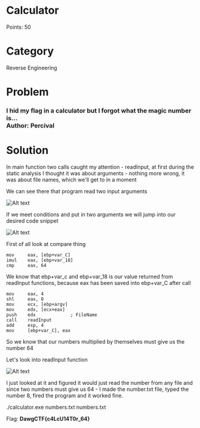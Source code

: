 <h1>Calculator</h1>
Points: 50

<h1>Category</h1>
Reverse Engineering

<h1>Problem</h1>
<h3>I hid my flag in a calculator but I forgot what the magic number is... <br/>
 Author: Percival</h3>

<h1>Solution</h1>

In main function two calls caught my attention - readInput, at first during the static analysis I thought it was about arguments - nothing more wrong, it was about file names, which we'll get to in a moment <br />

We can see there that program read two input arguments<br/>

![Alt text](https://i.imgur.com/O6ikIyV.png "Title")

If we meet conditions and put in two arguments we will jump into our desired code snippet

![Alt text](https://i.imgur.com/BHp7sZw.png "Title")

First of all look at compare thing

```assembly
mov     eax, [ebp+var_C]
imul    eax, [ebp+var_18]
cmp     eax, 64
```

We know that ebp+var_c and ebp+var_18 is our value returned from readInput functions, because eax has been saved into ebp+var_C after call

```assembly
mov     eax, 4
shl     eax, 0
mov     ecx, [ebp+argv]
mov     edx, [ecx+eax]
push    edx             ; FileName
call    readInput
add     esp, 4
mov     [ebp+var_C], eax
```

So we know that our numbers multiplied by themselves must give us the number 64 <br/>

Let's look into readInput function <br/>

![Alt text](https://i.imgur.com/4t2LdU2.png "Title")

I just looked at it and figured it would just read the number from any file and since two numbers must give us 64 - I made the number.txt file, typed the number 8, fired the program and it worked fine. <br/>

./calculator.exe numbers.txt numbers.txt <br/>

Flag: <b>DawgCTF{c4LcU14T0r_64}</b>


